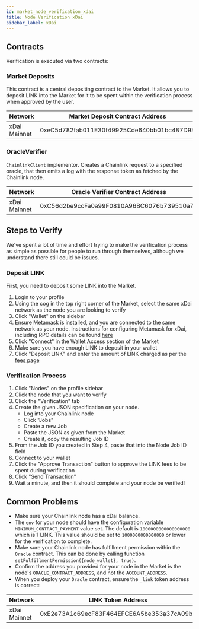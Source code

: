 ```yaml
---
id: market_node_verification_xdai
title: Node Verification xDai
sidebar_label: xDai
---
```


## Contracts
Verification is executed via two contracts:

### Market Deposits
This contract is a central depositing contract to the Market. It allows you to deposit LINK into the 
Market for it to be spent within the verification process when approved by the user.

| Network          | Market Deposit Contract Address            |
|------------------|--------------------------------------------|
| xDai Mainnet     | 0xeC5d782fab011E30f49925Cde640bb01bc487D9B |



### OracleVerifier
`ChainlinkClient` implementor. Creates a Chainlink request to a specified oracle, that then emits a log 
with the response token as fetched by the Chainlink node. 

| Network          | Oracle Verifier Contract Address           |
|------------------|--------------------------------------------|
| xDai Mainnet     | 0xC56d2be9ccFa0a99F0810A96BC6076b739510a75 |


## Steps to Verify
We've spent a lot of time and effort trying to make the verification process as simple as possible for people to run 
through themselves, although we understand there still could be issues.

### Deposit LINK
First, you need to deposit some LINK into the Market.

1. Login to your profile
2. Using the cog in the top right corner of the Market, select the same xDai network as the node you are looking to verify
3. Click "Wallet" on the sidebar
4. Ensure Metamask is installed, and you are connected to the same network as your node. Instructions for configuring Metamask for xDai, including RPC details can be found [here](https://www.xdaichain.com/for-users/wallets/metamask/metamask-setup)
5. Click "Connect" in the Wallet Access section of the Market
6. Make sure you have enough LINK to deposit in your wallet
7. Click "Deposit LINK" and enter the amount of LINK charged as per the [fees page](https://market.link/fees)

### Verification Process

1. Click "Nodes" on the profile sidebar
2. Click the node that you want to verify
3. Click the "Verification" tab
4. Create the given JSON specification on your node.
    - Log into your Chainlink node
    - Click "Jobs"
    - Create a new Job
    - Paste the JSON as given from the Market
    - Create it, copy the resulting Job ID
5. From the Job ID you created in Step 4, paste that into the Node Job ID field
6. Connect to your wallet
7. Click the "Approve Transaction" button to approve the LINK fees to be spent during verification
8. Click "Send Transaction"
9. Wait a minute, and then it should complete and your node be verified!

## Common Problems

- Make sure your Chainlink node has a xDai balance.
- The `env` for your node should have the configuration variable `MINIMUM_CONTRACT_PAYMENT` value set. The default is `1000000000000000000` which is 1 LINK. This value should be set to `1000000000000000` or lower for the verification to complete.
- Make sure your Chainlink node has fulfillment permission within the `Oracle` contract. This can be done by calling function `setFulfillmentPermission({node_wallet}, true)`.
- Confirm the address you provided for your node in the Market is the node's `ORACLE_CONTRACT_ADDRESS`, and not the `ACCOUNT_ADDRESS`.
- When you deploy your `Oracle` contract, ensure the `_link` token address is correct:

| Network          | LINK Token Address                         |
|------------------|--------------------------------------------|
| xDai Mainnet     | 0xE2e73A1c69ecF83F464EFCE6A5be353a37cA09b2 |
